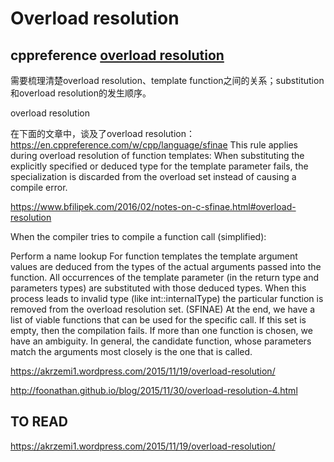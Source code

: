 # Overload resolution



## cppreference [overload resolution](https://en.cppreference.com/w/cpp/language/overload_resolution)





需要梳理清楚overload resolution、template function之间的关系；substitution和overload resolution的发生顺序。



overload resolution

在下面的文章中，谈及了overload resolution：
https://en.cppreference.com/w/cpp/language/sfinae
This rule applies during overload resolution of function templates: When substituting the explicitly specified or deduced type for the template parameter fails, the specialization is discarded from the overload set instead of causing a compile error.


https://www.bfilipek.com/2016/02/notes-on-c-sfinae.html#overload-resolution

When the compiler tries to compile a function call (simplified):

Perform a name lookup
For function templates the template argument values are deduced from the types of the actual arguments passed into the function.
All occurrences of the template parameter (in the return type and parameters types) are substituted with those deduced types.
When this process leads to invalid type (like int::internalType) the particular function is removed from the overload resolution set. (SFINAE)
At the end, we have a list of viable functions that can be used for the specific call. If this set is empty, then the compilation fails. If more than one function is chosen, we have an ambiguity. In general, the candidate function, whose parameters match the arguments most closely is the one that is called.

https://akrzemi1.wordpress.com/2015/11/19/overload-resolution/

http://foonathan.github.io/blog/2015/11/30/overload-resolution-4.html



## TO READ

https://akrzemi1.wordpress.com/2015/11/19/overload-resolution/

